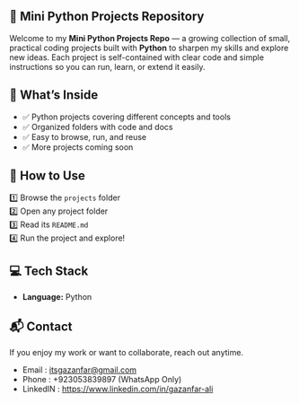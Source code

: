 ## 📌 Mini Python Projects Repository

Welcome to my **Mini Python Projects Repo** — a growing collection of small, practical coding projects built with **Python** to sharpen my skills and explore new ideas. Each project is self-contained with clear code and simple instructions so you can run, learn, or extend it easily.

## 🚀 What’s Inside

- ✅ Python projects covering different concepts and tools  
- ✅ Organized folders with code and docs  
- ✅ Easy to browse, run, and reuse  
- ✅ More projects coming soon

## 📖 How to Use

1️⃣ Browse the `projects` folder  
2️⃣ Open any project folder  
3️⃣ Read its `README.md`  
4️⃣ Run the project and explore!

## 💻 Tech Stack

- **Language:** Python

## 📬 Contact

If you enjoy my work or want to collaborate, reach out anytime.

- Email : itsgazanfar@gmail.com
- Phone : +923053839897 (WhatsApp Only)
- LinkedIN : https://www.linkedin.com/in/gazanfar-ali
